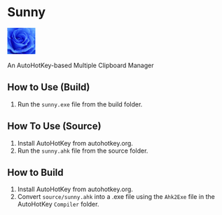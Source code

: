# Sunny
![Alt text](/resources/sunny_icon.png?raw=true "Sunny Logo")

An AutoHotKey-based Multiple Clipboard Manager

## How to Use (Build)
1. Run the `sunny.exe` file from the build folder.

## How To Use (Source)
1. Install AutoHotKey from autohotkey.org.
2. Run the `sunny.ahk` file from the source folder.

## How to Build
1. Install AutoHotKey from autohotkey.org.
2. Convert `source/sunny.ahk` into a .exe file using 
the `Ahk2Exe` file in the AutoHotKey `Compiler` folder.